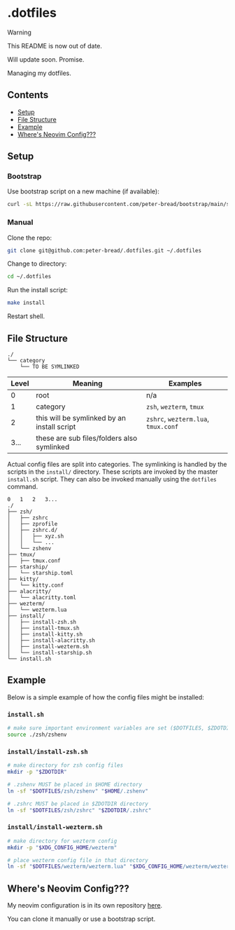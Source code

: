 # .dotfiles

> [!WARNING]
> This README is now out of date.
>
> Will update soon. Promise.

Managing my dotfiles.

<!--toc:ignore-->

## Contents

<!--toc:start-->

- [Setup](#setup)
- [File Structure](#file-structure)
- [Example](#example)
- [Where's Neovim Config???](#wheres-neovim-config)
<!--toc:end-->

## Setup

<!--toc:ignore-->

### Bootstrap

Use bootstrap script on a new machine (if available):

```sh
curl -sL https://raw.githubusercontent.com/peter-bread/bootstrap/main/silicon-mac.sh | bash
```

<!--toc:ignore-->

### Manual

Clone the repo:

```sh
git clone git@github.com:peter-bread/.dotfiles.git ~/.dotfiles
```

Change to directory:

```sh
cd ~/.dotfiles
```

Run the install script:

```sh
make install
```

Restart shell.

## File Structure

```text
./
└── category
    └── TO BE SYMLINKED
```

<!-- markdownlint-disable MD013 -->

| Level | Meaning                                     | Examples                            |
| ----- | ------------------------------------------- | ----------------------------------- |
| 0     | root                                        | n/a                                 |
| 1     | category                                    | `zsh`, `wezterm`, `tmux`            |
| 2     | this will be symlinked by an install script | `zshrc`, `wezterm.lua`, `tmux.conf` |
| 3...  | these are sub files/folders also symlinked  |                                     |

<!-- markdownlint-restore -->

Actual config files are split into categories. The symlinking is handled by the
scripts in the `install/` directory. These scripts are invoked by the master `install.sh`
script. They can also be invoked manually using the `dotfiles` command.

```text
0   1   2   3...
./
├── zsh/
│   ├── zshrc
│   ├── zprofile
│   ├── zshrc.d/
│   │   ├── xyz.sh
│   │   └── ...
│   └── zshenv
├── tmux/
│   ├── tmux.conf
├── starship/
│   └── starship.toml
├── kitty/
│   └── kitty.conf
├── alacritty/
│   └── alacritty.toml
├── wezterm/
│   └── wezterm.lua
├── install/
│   ├── install-zsh.sh
│   ├── install-tmux.sh
│   ├── install-kitty.sh
│   ├── install-alacritty.sh
│   ├── install-wezterm.sh
│   └── install-starship.sh
└── install.sh
```

## Example

Below is a simple example of how the config files might be installed:

<!--toc:ignore-->

### `install.sh`

```sh
# make sure important environment variables are set ($DOTFILES, $ZDOTDIR, $XDG_*)
source ./zsh/zshenv
```

<!--toc:ignore-->

### `install/install-zsh.sh`

```sh
# make directory for zsh config files
mkdir -p "$ZDOTDIR"

# .zshenv MUST be placed in $HOME directory
ln -sf "$DOTFILES/zsh/zshenv" "$HOME/.zshenv"

# .zshrc MUST be placed in $ZDOTDIR directory
ln -sf "$DOTFILES/zsh/zshrc" "$ZDOTDIR/.zshrc"
```

<!--toc:ignore-->

### `install/install-wezterm.sh`

```sh
# make directory for wezterm config
mkdir -p "$XDG_CONFIG_HOME/wezterm"

# place wezterm config file in that directory
ln -sf "$DOTFILES/wezterm/wezterm.lua" "$XDG_CONFIG_HOME/wezterm/wezterm.lua"
```

## Where's Neovim Config???

My neovim configuration is in its own repository [here](https://github.com/peter-bread/peter.nvim).

You can clone it manually or use a bootstrap script.
